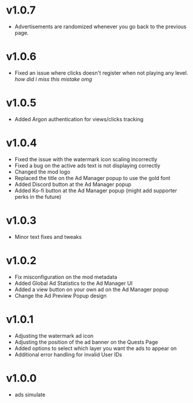 # v1.0.7

- Advertisements are randomized whenever you go back to the previous page.

# v1.0.6

- Fixed an issue where clicks doesn't register when not playing any level.
  *how did i miss this mistake omg*

# v1.0.5

- Added Argon authentication for views/clicks tracking

# v1.0.4

- Fixed the issue with the watermark icon scaling incorrectly
- Fixed a bug on the active ads text is not displaying correctly
- Changed the mod logo
- Replaced the title on the Ad Manager popup to use the gold font
- Added Discord button at the Ad Manager popup
- Added Ko-fi button at the Ad Manager popup <cy>(might add supporter perks in the future)</c>

# v1.0.3

- Minor text fixes and tweaks

# v1.0.2

- Fix misconfiguration on the mod metadata
- Added Global Ad Statistics to the Ad Manager UI
- Added a view button on your own ad on the Ad Manager popup
- Change the Ad Preview Popup design

# v1.0.1

- Adjusting the watermark ad icon
- Adjusting the position of the ad banner on the Quests Page
- Added options to select which layer you want the ads to appear on
- Additional error handling for invalid User IDs

# v1.0.0

- ads simulate